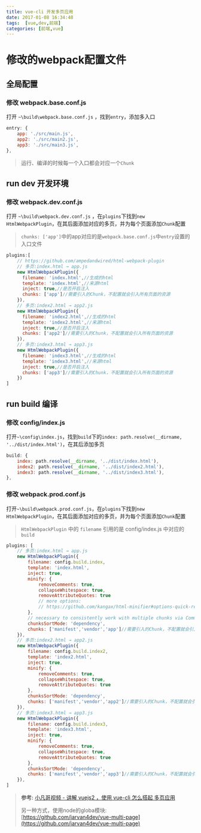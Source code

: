 ```yaml
---
title: vue-cli 开发多页应用
date: 2017-01-08 16:34:48
tags:  [vue,dev,前端]
categories: [前端,vue]
---
```


# 修改的webpack配置文件

## 全局配置
### 修改 webpack.base.conf.js
打开 `~\build\webpack.base.conf.js` ，找到`entry`，添加多入口
```js
entry: {
    app: './src/main.js',
    app2: './src/main2.js',
    app3: './src/main3.js',
},
```
> 运行、编译的时候每一个入口都会对应一个`Chunk`

## run dev 开发环境 
### 修改 webpack.dev.conf.js
打开 `~\build\webpack.dev.conf.js` ，在`plugins`下找到`new HtmlWebpackPlugin`，在其后面添加对应的多页，并为每个页面添加`Chunk`配置
> `chunks: ['app']`中的app对应的是`webpack.base.conf.js`中`entry`设置的入口文件

```js
plugins:[
    // https://github.com/ampedandwired/html-webpack-plugin
    // 多页:index.html → app.js
    new HtmlWebpackPlugin({
      filename: 'index.html',//生成的html
      template: 'index.html',//来源html
      inject: true,//是否开启注入
      chunks: ['app']//需要引入的Chunk，不配置就会引入所有页面的资源
    }),
    // 多页:index2.html → app2.js
    new HtmlWebpackPlugin({
      filename: 'index2.html',//生成的html
      template: 'index2.html',//来源html
      inject: true,//是否开启注入
      chunks: ['app2']//需要引入的Chunk，不配置就会引入所有页面的资源
    }),
    // 多页:index3.html → app3.js
    new HtmlWebpackPlugin({
      filename: 'index3.html',//生成的html
      template: 'index3.html',//来源html
      inject: true,//是否开启注入
      chunks: ['app3']//需要引入的Chunk，不配置就会引入所有页面的资源
    })
]
```

## run build 编译
### 修改 config/index.js
打开`~\config\index.js`，找到`build`下的`index: path.resolve(__dirname, '../dist/index.html')`，在其后添加多页
```js
build: {
    index: path.resolve(__dirname, '../dist/index.html'),
    index2: path.resolve(__dirname, '../dist/index2.html'),
    index3: path.resolve(__dirname, '../dist/index3.html'),
},
```

### 修改 webpack.prod.conf.js
打开`~\build\webpack.prod.conf.js`，在`plugins`下找到`new HtmlWebpackPlugin`，在其后面添加对应的多页，并为每个页面添加`Chunk`配置
> `HtmlWebpackPlugin` 中的 `filename` 引用的是 config/index.js 中对应的 `build`

```js
plugins: [
    // 多页:index.html → app.js
    new HtmlWebpackPlugin({
        filename: config.build.index,
        template: 'index.html',
        inject: true,
        minify: {
            removeComments: true,
            collapseWhitespace: true,
            removeAttributeQuotes: true
            // more options:
            // https://github.com/kangax/html-minifier#options-quick-reference
        },
        // necessary to consistently work with multiple chunks via CommonsChunkPlugin
        chunksSortMode: 'dependency',
        chunks: ['manifest','vendor','app']//需要引入的Chunk，不配置就会引入所有页面的资源
    }),
    // 多页:index2.html → app2.js
    new HtmlWebpackPlugin({
        filename: config.build.index2,
        template: 'index2.html',
        inject: true,
        minify: {
            removeComments: true,
            collapseWhitespace: true,
            removeAttributeQuotes: true
        },
        chunksSortMode: 'dependency',
        chunks: ['manifest','vendor','app2']//需要引入的Chunk，不配置就会引入所有页面的资源
    }),
    // 多页:index3.html → app3.js
    new HtmlWebpackPlugin({
        filename: config.build.index3,
        template: 'index3.html',
        inject: true,
        minify: {
            removeComments: true,
            collapseWhitespace: true,
            removeAttributeQuotes: true
        },
        chunksSortMode: 'dependency',
        chunks: ['manifest','vendor','app3']//需要引入的Chunk，不配置就会引入所有页面的资源
    }),
]
```




> **参考:**
> [小凡哥视频 - 讲解 vuejs2 ，使用 vue-cli 怎么搭起 多页应用](https://github.com/bhnddowinf/vuejs2-learn)
>
> 另一种方式，使用node的globa模块:
> [https://github.com/jarvan4dev/vue-multi-page](https://github.com/jarvan4dev/vue-multi-page)